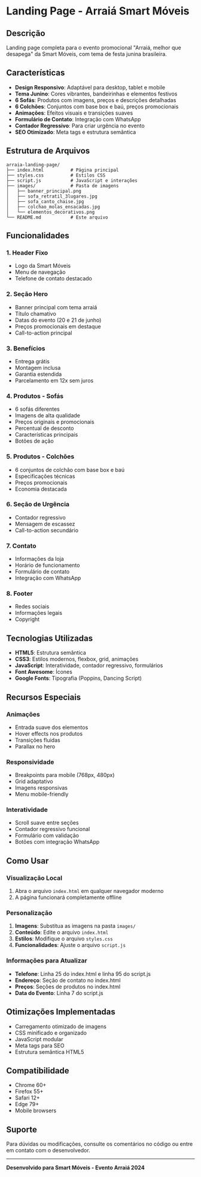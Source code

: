 # Landing Page - Arraiá Smart Móveis

## Descrição
Landing page completa para o evento promocional "Arraiá, melhor que desapega" da Smart Móveis, com tema de festa junina brasileira.

## Características
- **Design Responsivo**: Adaptável para desktop, tablet e mobile
- **Tema Junino**: Cores vibrantes, bandeirinhas e elementos festivos
- **6 Sofás**: Produtos com imagens, preços e descrições detalhadas
- **6 Colchões**: Conjuntos com base box e baú, preços promocionais
- **Animações**: Efeitos visuais e transições suaves
- **Formulário de Contato**: Integração com WhatsApp
- **Contador Regressivo**: Para criar urgência no evento
- **SEO Otimizado**: Meta tags e estrutura semântica

## Estrutura de Arquivos
```
arraia-landing-page/
├── index.html          # Página principal
├── styles.css          # Estilos CSS
├── script.js           # JavaScript e interações
├── images/             # Pasta de imagens
│   ├── banner_principal.png
│   ├── sofa_retratil_3lugares.jpg
│   ├── sofa_canto_chaise.jpg
│   ├── colchao_molas_ensacadas.jpg
│   └── elementos_decorativos.png
└── README.md           # Este arquivo
```

## Funcionalidades

### 1. Header Fixo
- Logo da Smart Móveis
- Menu de navegação
- Telefone de contato destacado

### 2. Seção Hero
- Banner principal com tema arraiá
- Título chamativo
- Datas do evento (20 e 21 de junho)
- Preços promocionais em destaque
- Call-to-action principal

### 3. Benefícios
- Entrega grátis
- Montagem inclusa
- Garantia estendida
- Parcelamento em 12x sem juros

### 4. Produtos - Sofás
- 6 sofás diferentes
- Imagens de alta qualidade
- Preços originais e promocionais
- Percentual de desconto
- Características principais
- Botões de ação

### 5. Produtos - Colchões
- 6 conjuntos de colchão com base box e baú
- Especificações técnicas
- Preços promocionais
- Economia destacada

### 6. Seção de Urgência
- Contador regressivo
- Mensagem de escassez
- Call-to-action secundário

### 7. Contato
- Informações da loja
- Horário de funcionamento
- Formulário de contato
- Integração com WhatsApp

### 8. Footer
- Redes sociais
- Informações legais
- Copyright

## Tecnologias Utilizadas
- **HTML5**: Estrutura semântica
- **CSS3**: Estilos modernos, flexbox, grid, animações
- **JavaScript**: Interatividade, contador regressivo, formulários
- **Font Awesome**: Ícones
- **Google Fonts**: Tipografia (Poppins, Dancing Script)

## Recursos Especiais

### Animações
- Entrada suave dos elementos
- Hover effects nos produtos
- Transições fluidas
- Parallax no hero

### Responsividade
- Breakpoints para mobile (768px, 480px)
- Grid adaptativo
- Imagens responsivas
- Menu mobile-friendly

### Interatividade
- Scroll suave entre seções
- Contador regressivo funcional
- Formulário com validação
- Botões com integração WhatsApp

## Como Usar

### Visualização Local
1. Abra o arquivo `index.html` em qualquer navegador moderno
2. A página funcionará completamente offline

### Personalização
1. **Imagens**: Substitua as imagens na pasta `images/`
2. **Conteúdo**: Edite o arquivo `index.html`
3. **Estilos**: Modifique o arquivo `styles.css`
4. **Funcionalidades**: Ajuste o arquivo `script.js`

### Informações para Atualizar
- **Telefone**: Linha 25 do index.html e linha 95 do script.js
- **Endereço**: Seção de contato no index.html
- **Preços**: Seções de produtos no index.html
- **Data do Evento**: Linha 7 do script.js

## Otimizações Implementadas
- Carregamento otimizado de imagens
- CSS minificado e organizado
- JavaScript modular
- Meta tags para SEO
- Estrutura semântica HTML5

## Compatibilidade
- Chrome 60+
- Firefox 55+
- Safari 12+
- Edge 79+
- Mobile browsers

## Suporte
Para dúvidas ou modificações, consulte os comentários no código ou entre em contato com o desenvolvedor.

---
**Desenvolvido para Smart Móveis - Evento Arraiá 2024**

